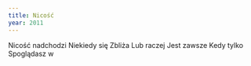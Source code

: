 ```yaml
---
title: Nicość
year: 2011
---
```


Nicość nadchodzi
Niekiedy się
Zbliża
Lub raczej
Jest zawsze
Kedy tylko
Spoglądasz w
